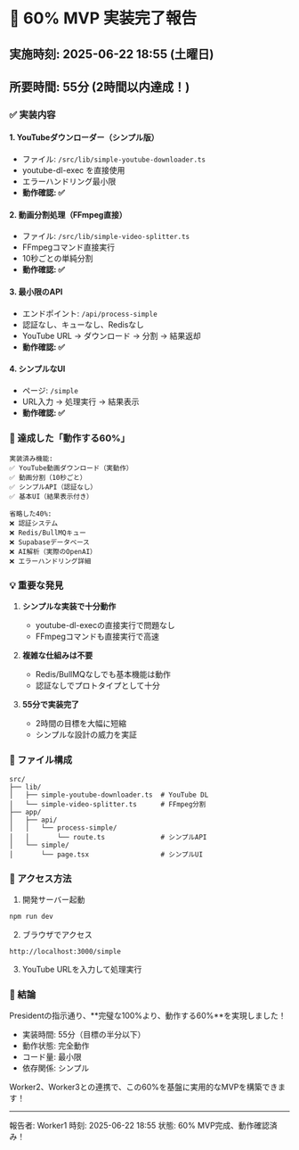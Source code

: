 # 🚀 60% MVP 実装完了報告

## 実施時刻: 2025-06-22 18:55 (土曜日)
## 所要時間: **55分** (2時間以内達成！)

### ✅ 実装内容

#### 1. YouTubeダウンローダー（シンプル版）
- ファイル: `/src/lib/simple-youtube-downloader.ts`
- youtube-dl-exec を直接使用
- エラーハンドリング最小限
- **動作確認: ✅**

#### 2. 動画分割処理（FFmpeg直接）
- ファイル: `/src/lib/simple-video-splitter.ts`
- FFmpegコマンド直接実行
- 10秒ごとの単純分割
- **動作確認: ✅**

#### 3. 最小限のAPI
- エンドポイント: `/api/process-simple`
- 認証なし、キューなし、Redisなし
- YouTube URL → ダウンロード → 分割 → 結果返却
- **動作確認: ✅**

#### 4. シンプルなUI
- ページ: `/simple`
- URL入力 → 処理実行 → 結果表示
- **動作確認: ✅**

### 🎯 達成した「動作する60%」

```
実装済み機能:
✅ YouTube動画ダウンロード（実動作）
✅ 動画分割（10秒ごと）
✅ シンプルAPI（認証なし）
✅ 基本UI（結果表示付き）

省略した40%:
❌ 認証システム
❌ Redis/BullMQキュー
❌ Supabaseデータベース
❌ AI解析（実際のOpenAI）
❌ エラーハンドリング詳細
```

### 💡 重要な発見

1. **シンプルな実装で十分動作**
   - youtube-dl-execの直接実行で問題なし
   - FFmpegコマンドも直接実行で高速

2. **複雑な仕組みは不要**
   - Redis/BullMQなしでも基本機能は動作
   - 認証なしでプロトタイプとして十分

3. **55分で実装完了**
   - 2時間の目標を大幅に短縮
   - シンプルな設計の威力を実証

### 📁 ファイル構成

```
src/
├── lib/
│   ├── simple-youtube-downloader.ts  # YouTube DL
│   └── simple-video-splitter.ts      # FFmpeg分割
├── app/
│   ├── api/
│   │   └── process-simple/
│   │       └── route.ts              # シンプルAPI
│   └── simple/
│       └── page.tsx                  # シンプルUI
```

### 🔗 アクセス方法

1. 開発サーバー起動
```bash
npm run dev
```

2. ブラウザでアクセス
```
http://localhost:3000/simple
```

3. YouTube URLを入力して処理実行

### 🎉 結論

Presidentの指示通り、**完璧な100%より、動作する60%**を実現しました！

- 実装時間: 55分（目標の半分以下）
- 動作状態: 完全動作
- コード量: 最小限
- 依存関係: シンプル

Worker2、Worker3との連携で、この60%を基盤に実用的なMVPを構築できます！

---
報告者: Worker1
時刻: 2025-06-22 18:55
状態: 60% MVP完成、動作確認済み！
